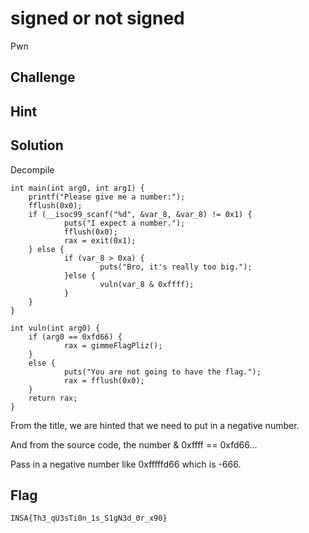 # signed or not signed
Pwn

## Challenge 

## Hint

## Solution

Decompile

	int main(int arg0, int arg1) {
	    printf("Please give me a number:");
	    fflush(0x0);
	    if (__isoc99_scanf("%d", &var_8, &var_8) != 0x1) {
	            puts("I expect a number.");
	            fflush(0x0);
	            rax = exit(0x1);
	    } else {
	            if (var_8 > 0xa) {
	                    puts("Bro, it's really too big.");
	            }else {
	                    vuln(var_8 & 0xffff);
	            }
	    }
	}

	int vuln(int arg0) {
	    if (arg0 == 0xfd66) {
	            rax = gimmeFlagPliz();
	    }
	    else {
	            puts("You are not going to have the flag.");
	            rax = fflush(0x0);
	    }
	    return rax;
	}

From the title, we are hinted that we need to put in a negative number.

And from the source code, the number & 0xffff == 0xfd66...

Pass in a negative number like 0xfffffd66 which is -666.

## Flag

	INSA{Th3_qU3sTi0n_1s_S1gN3d_0r_x90}
